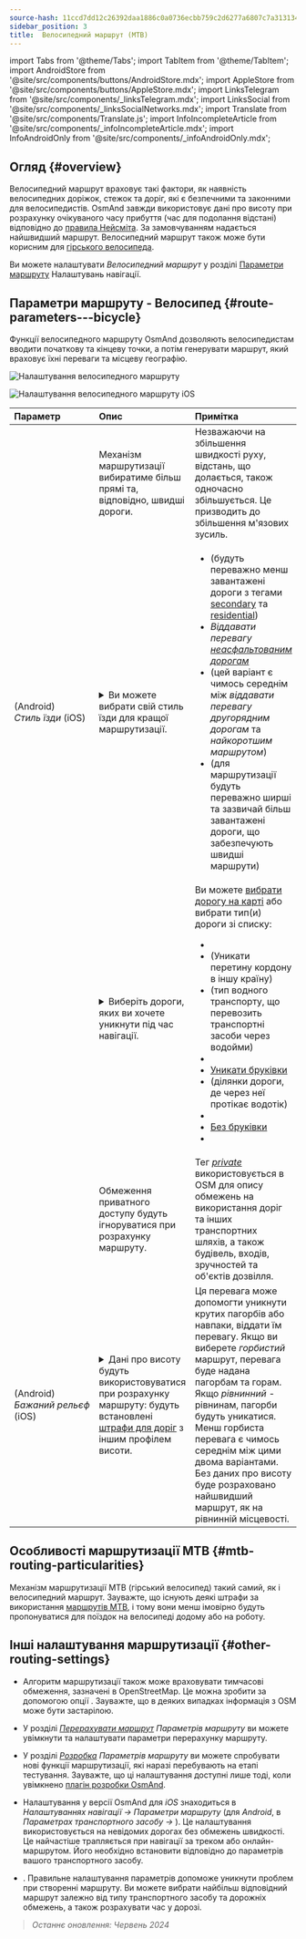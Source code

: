 ```yaml
---
source-hash: 11ccd7dd12c26392daa1886c0a0736ecbb759c2d6277a6807c7a313134cd6080
sidebar_position: 3
title:  Велосипедний маршрут (MTB)
---
```

import Tabs from '@theme/Tabs';
import TabItem from '@theme/TabItem';
import AndroidStore from '@site/src/components/buttons/AndroidStore.mdx';
import AppleStore from '@site/src/components/buttons/AppleStore.mdx';
import LinksTelegram from '@site/src/components/_linksTelegram.mdx';
import LinksSocial from '@site/src/components/_linksSocialNetworks.mdx';
import Translate from '@site/src/components/Translate.js';
import InfoIncompleteArticle from '@site/src/components/_infoIncompleteArticle.mdx';
import InfoAndroidOnly from '@site/src/components/_infoAndroidOnly.mdx';



## Огляд {#overview}

Велосипедний маршрут враховує такі фактори, як наявність велосипедних доріжок, стежок та доріг, які є безпечними та законними для велосипедистів. OsmAnd завжди використовує дані про висоту при розрахунку очікуваного часу прибуття (час для подолання відстані) відповідно до [правила Нейсміта](https://en.wikipedia.org/wiki/Naismith%27s_rule#Scarf's_equivalence_between_distance_and_climb). За замовчуванням надається найшвидший маршрут.
Велосипедний маршрут також може бути корисним для [гірського велосипеда](#mtb-routing-particularities).

Ви можете налаштувати *Велосипедний маршрут* у розділі [Параметри маршруту](../guidance/navigation-settings#route-parameters) Налаштувань навігації.


## Параметри маршруту - Велосипед {#route-parameters---bicycle}

Функції велосипедного маршруту OsmAnd дозволяють велосипедистам вводити початкову та кінцеву точки, а потім генерувати маршрут, який враховує їхні переваги та місцеву географію.

<Tabs groupId="operating-systems" queryString="operating-systems">

<TabItem value="android" label="Android">

![Налаштування велосипедного маршруту](@site/static/img/navigation/routing/cycling_routing_andr.png)

</TabItem>

<TabItem value="ios" label="iOS">

![Налаштування велосипедного маршруту iOS](@site/static/img/navigation/routing/cycling_routing_ios.png)

</TabItem>

</Tabs>

| Параметр | Опис | Примітка |
|:------------|:---------------|:---------------|
|*<Translate android="true" ids="fast_route_mode"/>*  |  Механізм маршрутизації вибиратиме більш прямі та, відповідно, швидші дороги.  | Незважаючи на збільшення швидкості руху, відстань, що долається, також одночасно збільшується. Це призводить до збільшення м'язових зусиль. |
| *<Translate android="true" ids="routing_attr_driving_style_name"/>* (Android) *Стиль&nbsp;їзди* (iOS) | <details><summary> Ви можете вибрати свій стиль їзди для кращої маршрутизації. </summary> ![Стиль їзди на велосипеді Android](@site/static/img/navigation/routing/style_cycling_andr.png)  </details>  | <ul><li> *<Translate android="true" ids="routing_attr_driving_style_safety_name"/>* (будуть переважно менш завантажені дороги з тегами [secondary](https://wiki.openstreetmap.org/wiki/Tag:highway%3Dsecondary) та [residential](https://wiki.openstreetmap.org/wiki/Tag:highway%3Dresidential)) </li><li> *Віддавати перевагу [неасфальтованим дорогам](https://wiki.openstreetmap.org/wiki/Key:surface#Unpaved)* </li><li>  *<Translate android="true" ids="routing_attr_driving_style_balance_name"/>* (цей варіант є чимось середнім між *віддавати перевагу другорядним дорогам* та *найкоротшим маршрутом*) </li><li>  *<Translate android="true" ids="routing_attr_driving_style_speed_name"/>* (для маршрутизації будуть переважно ширші та зазвичай більш завантажені дороги, що забезпечують швидші маршрути) </li></ul>  |
| *<Translate android="true" ids="impassable_road"/>* |  <details><summary> Виберіть дороги, яких ви хочете уникнути під час навігації.  </summary>![Уникати доріг Android](@site/static/img/navigation/routing/avoid_cycling_andr.png) </details>  | Ви можете [вибрати дорогу на карті](../../map/map-context-menu/#avoid-road) або вибрати тип(и) дороги зі списку:  <ul><li>[<Translate android="true" ids="routing_attr_avoid_unpaved_name"/>](https://wiki.openstreetmap.org/wiki/Key:surface)</li><li>[<Translate android="true" ids="routing_attr_avoid_borders_name"/>](https://wiki.openstreetmap.org/wiki/Tag:barrier%3Dborder_control) (Уникати перетину кордону в іншу країну)</li><li>[<Translate android="true" ids="routing_attr_avoid_ferries_name"/>](https://wiki.openstreetmap.org/wiki/Ferries) (тип водного транспорту, що перевозить транспортні засоби через водойми)</li><li>[<Translate android="true" ids="routing_attr_avoid_stairs_name"/>](https://wiki.openstreetmap.org/wiki/Tag:highway%3Dsteps)</li><li>[Уникати бруківки](https://wiki.openstreetmap.org/wiki/Tag:surface%3Dcobblestone)</li><li> [<Translate android="true" ids="routing_attr_avoid_fords_name"/>](https://wiki.openstreetmap.org/wiki/Tag:ford%3Dyes) (ділянки дороги, де через неї протікає водотік) </li><li> [<Translate android="true" ids="routing_attr_avoid_tunnels_name"/>](https://wiki.openstreetmap.org/wiki/Key:tunnel) </li><li> [Без бруківки](https://wiki.openstreetmap.org/wiki/Tag:surface%3Dsett)</li><li> [<Translate android="true" ids="routing_attr_avoid_footways_name"/>](https://wiki.openstreetmap.org/wiki/Tag:highway%3Dfootway) </li></ul>|
| *<Translate android="true" ids="routing_attr_allow_private_name"/>* |  Обмеження приватного доступу будуть ігноруватися при розрахунку маршруту.  | Тег *[private](https://wiki.openstreetmap.org/wiki/Key:access)* використовується в OSM для опису обмежень на використання доріг та інших транспортних шляхів, а також будівель, входів, зручностей та об'єктів дозвілля.   |
|*<Translate android="true" ids="routing_attr_height_obstacles_name"/>* (Android) *Бажаний&nbsp;рельєф* (iOS) | <details><summary> Дані про висоту будуть використовуватися при розрахунку маршруту: будуть встановлені [штрафи для доріг](../../../technical/osmand-file-formats/osmand-routing-xml.md#penalties-of-elevation-data) з іншим профілем висоти. </summary> ![Використовувати дані про висоту Android](@site/static/img/navigation/routing/pedestrian_elevation_andr.png)  </details> | Ця перевага може допомогти уникнути крутих пагорбів або навпаки, віддати їм перевагу. Якщо ви виберете *горбистий* маршрут, перевага буде надана пагорбам та горам. Якщо *рівнинний* - рівнинам, пагорби будуть уникатися. Менш горбиста перевага є чимось середнім між цими двома варіантами. Без даних про висоту буде розраховано найшвидший маршрут, як на рівнинній місцевості. |


## Особливості маршрутизації MTB {#mtb-routing-particularities}

Механізм маршрутизації MTB (гірський велосипед) такий самий, як і велосипедний маршрут. Зауважте, що існують деякі штрафи за використання [маршрутів MTB](../../map/vector-maps.md#routes), і тому вони менш імовірно будуть пропонуватися для поїздок на велосипеді додому або на роботу.


## Інші налаштування маршрутизації {#other-routing-settings}

- Алгоритм маршрутизації також може враховувати тимчасові обмеження, зазначені в OpenStreetMap. Це можна зробити за допомогою опції *[<Translate android="true" ids="temporary_conditional_routing"/>](../routing/osmand-routing.md#consider-temporary-limitations)*. Зауважте, що в деяких випадках інформація з OSM може бути застарілою.

- У розділі [*Перерахувати маршрут*](../../navigation/guidance/navigation-settings.md#recalculate-route) *Параметрів маршруту* ви можете увімкнути та налаштувати параметри перерахунку маршруту.

- У розділі [*Розробка*](../guidance/navigation-settings.md#development-settings) *Параметрів маршруту* ви можете спробувати нові функції маршрутизації, які наразі перебувають на етапі тестування. Зауважте, що ці налаштування доступні лише тоді, коли увімкнено [плагін розробки OsmAnd](../../plugins/development.md).

- Налаштування *[<Translate ios="true" ids="road_speeds"/>](../guidance/navigation-settings.md#road-speeds)* у версії OsmAnd для *iOS* знаходиться в *Налаштуваннях навігації → Параметри маршруту* (для *Android*, в *Параметрах транспортного засобу → [<Translate android="true" ids="default_speed_setting_title"/>](../guidance/navigation-settings.md#default-speed--road-speeds)*). Це налаштування використовується на невідомих дорогах без обмежень швидкості. Це найчастіше трапляється при навігації за треком або онлайн-маршрутом. Його необхідно встановити відповідно до параметрів вашого транспортного засобу.

- *[<Translate ios="true" ids="vehicle_parameters"/>](../guidance/navigation-settings.md#vehicle-parameters)*. Правильне налаштування параметрів допоможе уникнути проблем при створенні маршруту. Ви можете вибрати найбільш відповідний маршрут залежно від типу транспортного засобу та дорожніх обмежень, а також розрахувати час у дорозі.

> *Останнє оновлення: Червень 2024*